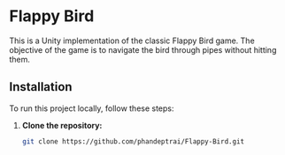 # Flappy Bird

This is a Unity implementation of the classic Flappy Bird game. The objective of the game is to navigate the bird through pipes without hitting them.

## Installation
To run this project locally, follow these steps:

1. **Clone the repository:**
   ```bash
   git clone https://github.com/phandeptrai/Flappy-Bird.git
